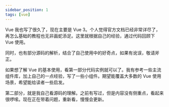 ```yaml
---
sidebar_position: 1
tags: [vue]
---
```


Vue 我也写了很久了，现在主要是 Vue 3。个人觉得官方文档已经非常详尽了，再怎么基础的教程也无非画蛇添足。这里就根据自己的经验，通过代码回顾下 Vue 使用。

同时，也有部分源码的解析，结合了自己使用中的好奇点，如果有讹误，敬请斧正。

如果想了解 Vue 的基本使用，看第一部分代码实例就可以了。我有参考一些主流组件库，加上自己的一点经验，写了一些小组件。期望能覆盖大多数的 Vue 使用场景，希望能给读者一些启发。

第二部分，就是我自己看源码的理解。之前有写过，但是内容没有侧重点，看起来很啰嗦。现在正在带着问题，重新看，慢慢会更新。
